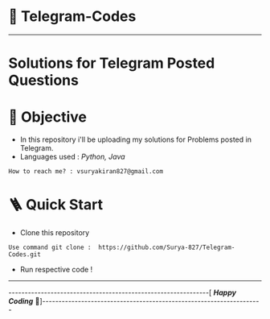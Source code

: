 # 🔰 Telegram-Codes 
-----------------------------------------------------------------------------------------------------------------------------------
# **Solutions for Telegram Posted Questions**

# 📌 Objective

- In this repository i'll be uploading my solutions for Problems posted in Telegram.
- Languages used : _Python, Java_

```
How to reach me? : vsuryakiran827@gmail.com
```
# 🪜 Quick Start

- Clone this repository

```
Use command git clone :  https://github.com/Surya-827/Telegram-Codes.git
```
- Run respective code !
------------------------------------------------------------------------------------------------------------------------------------
--------------------------------------------------------------[ _**Happy Coding**_ 🤩]--------------------------------------------------------------------
